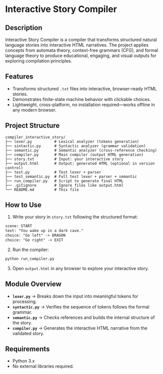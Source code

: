 # Interactive Story Compiler

## Description

Interactive Story Compiler is a compiler that transforms structured natural language stories into interactive HTML narratives. The project applies concepts from automata theory, context-free grammars (CFG), and formal language theory to produce educational, engaging, and visual outputs for exploring compilation principles.

## Features

- Transforms structured `.txt` files into interactive, browser-ready HTML stories.
- Demonstrates finite-state machine behavior with clickable choices.
- Lightweight, cross-platform, no installation required—works offline in any modern browser.

## Project Structure

```
compiler_interactive_story/
├── lexer.py          # Lexical analyzer (tokens generation)
├── sintactic.py      # Syntactic analyzer (grammar validation)
├── semantic.py       # Semantic analyzer (cross-reference checking)
├── compiler.py       # Main compiler (output HTML generation)
├── story.txt         # Input: your interactive story
├── output.html       # Output: generated HTML (optional in version control)
├── test.py           # Test lexer + parser
├── test_semantic.py  # Full test lexer + parser + semantic
├── run_compiler.py   # Script to generate final HTML
├── .gitignore        # Ignore files like output.html
└── README.md         # This file
```

## How to Use

1. Write your story in `story.txt` following the structured format:

```txt
scene: START
text: "You wake up in a dark cave."
choice: "Go left" -> DRAGON
choice: "Go right" -> EXIT
```

2. Run the compiler:

```bash
python run_compiler.py
```

3. Open `output.html` in any browser to explore your interactive story.

## Module Overview

- **`lexer.py`** → Breaks down the input into meaningful tokens for processing.
- **`syntactic.py`** → Verifies the sequence of tokens follows the formal grammar.
- **`semantic.py`** → Checks references and builds the internal structure of the story.
- **`compiler.py`** → Generates the interactive HTML narrative from the validated story.

## Requirements

- Python 3.x
- No external libraries required.
